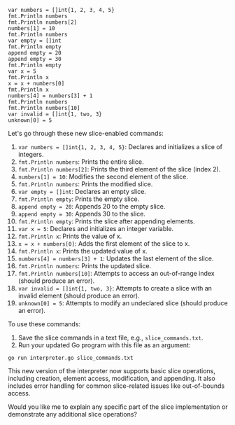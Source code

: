 
```plaintext
var numbers = []int{1, 2, 3, 4, 5}
fmt.Println numbers
fmt.Println numbers[2]
numbers[1] = 10
fmt.Println numbers
var empty = []int
fmt.Println empty
append empty = 20
append empty = 30
fmt.Println empty
var x = 5
fmt.Println x
x = x + numbers[0]
fmt.Println x
numbers[4] = numbers[3] + 1
fmt.Println numbers
fmt.Println numbers[10]
var invalid = []int{1, two, 3}
unknown[0] = 5

```

Let's go through these new slice-enabled commands:

1. `var numbers = []int{1, 2, 3, 4, 5}`: Declares and initializes a slice of integers.
2. `fmt.Println numbers`: Prints the entire slice.
3. `fmt.Println numbers[2]`: Prints the third element of the slice (index 2).
4. `numbers[1] = 10`: Modifies the second element of the slice.
5. `fmt.Println numbers`: Prints the modified slice.
6. `var empty = []int`: Declares an empty slice.
7. `fmt.Println empty`: Prints the empty slice.
8. `append empty = 20`: Appends 20 to the empty slice.
9. `append empty = 30`: Appends 30 to the slice.
10. `fmt.Println empty`: Prints the slice after appending elements.
11. `var x = 5`: Declares and initializes an integer variable.
12. `fmt.Println x`: Prints the value of x.
13. `x = x + numbers[0]`: Adds the first element of the slice to x.
14. `fmt.Println x`: Prints the updated value of x.
15. `numbers[4] = numbers[3] + 1`: Updates the last element of the slice.
16. `fmt.Println numbers`: Prints the updated slice.
17. `fmt.Println numbers[10]`: Attempts to access an out-of-range index (should produce an error).
18. `var invalid = []int{1, two, 3}`: Attempts to create a slice with an invalid element (should produce an error).
19. `unknown[0] = 5`: Attempts to modify an undeclared slice (should produce an error).

To use these commands:

1. Save the slice commands in a text file, e.g., `slice_commands.txt`.
2. Run your updated Go program with this file as an argument:

```
go run interpreter.go slice_commands.txt
```

This new version of the interpreter now supports basic slice operations, including creation, element access, modification, and appending. It also includes error handling for common slice-related issues like out-of-bounds access.

Would you like me to explain any specific part of the slice implementation or demonstrate any additional slice operations?